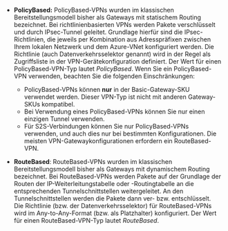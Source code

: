 - **PolicyBased:** PolicyBased-VPNs wurden im klassischen Bereitstellungsmodell bisher als Gateways mit statischem Routing bezeichnet. Bei richtlinienbasierten VPNs werden Pakete verschlüsselt und durch IPsec-Tunnel geleitet. Grundlage hierfür sind die IPsec-Richtlinien, die jeweils per Kombination aus Adresspräfixen zwischen Ihrem lokalen Netzwerk und dem Azure-VNet konfiguriert werden. Die Richtlinie (auch Datenverkehrsselektor genannt) wird in der Regel als Zugriffsliste in der VPN-Gerätekonfiguration definiert. Der Wert für einen PolicyBased-VPN-Typ lautet *PolicyBased*. Wenn Sie ein PolicyBased-VPN verwenden, beachten Sie die folgenden Einschränkungen:

	- PolicyBased-VPNs können **nur** in der Basic-Gateway-SKU verwendet werden. Dieser VPN-Typ ist nicht mit anderen Gateway-SKUs kompatibel.
	- Bei Verwendung eines PolicyBased-VPNs können Sie nur einen einzigen Tunnel verwenden.
	- Für S2S-Verbindungen können Sie nur PolicyBased-VPNs verwenden, und auch dies nur bei bestimmten Konfigurationen. Die meisten VPN-Gatewaykonfigurationen erfordern ein RouteBased-VPN.

- **RouteBased**: RouteBased-VPNs wurden im klassischen Bereitstellungsmodell bisher als Gateways mit dynamischem Routing bezeichnet. Bei RouteBased-VPNs werden Pakete auf der Grundlage der Routen der IP-Weiterleitungstabelle oder -Routingtabelle an die entsprechenden Tunnelschnittstellen weitergeleitet. An den Tunnelschnittstellen werden die Pakete dann ver- bzw. entschlüsselt. Die Richtlinie (bzw. der Datenverkehrsselektor) für RouteBased-VPNs wird im Any-to-Any-Format (bzw. als Platzhalter) konfiguriert. Der Wert für einen RouteBased-VPN-Typ lautet *RouteBased*.

<!---HONumber=AcomDC_0921_2016-->
